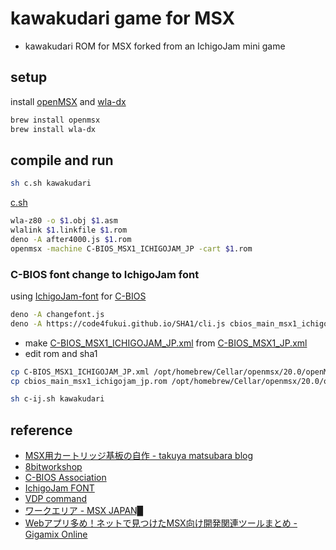 # kawakudari game for MSX

- kawakudari ROM for MSX forked from an IchigoJam mini game

## setup

install [openMSX](https://openmsx.org/) and [wla-dx](https://github.com/vhelin/wla-dx)
```sh
brew install openmsx
brew install wla-dx
```

## compile and run

```sh
sh c.sh kawakudari
```

[c.sh](c.sh)
```sh
wla-z80 -o $1.obj $1.asm
wlalink $1.linkfile $1.rom
deno -A after4000.js $1.rom 
openmsx -machine C-BIOS_MSX1_ICHIGOJAM_JP -cart $1.rom
```

### C-BIOS font change to IchigoJam font

using [IchigoJam-font](https://github.com/IchigoJam/ichigojam-font) for [C-BIOS](https://cbios.sourceforge.net/)
```sh
deno -A changefont.js
deno -A https://code4fukui.github.io/SHA1/cli.js cbios_main_msx1_ichigojam_jp.rom
```

- make [C-BIOS_MSX1_ICHIGOJAM_JP.xml](C-BIOS_MSX1_ICHIGOJAM_JP.xml) from [C-BIOS_MSX1_JP.xml](C-BIOS_MSX1_JP.xml)
- edit rom and sha1

```sh
cp C-BIOS_MSX1_ICHIGOJAM_JP.xml /opt/homebrew/Cellar/openmsx/20.0/openMSX.app/Contents/Resources/share/machines/
cp cbios_main_msx1_ichigojam_jp.rom /opt/homebrew/Cellar/openmsx/20.0/openMSX.app/Contents/Resources/share/machines/
```

```sh
sh c-ij.sh kawakudari
```

## reference

- [MSX用カートリッジ基板の自作 - takuya matsubara blog](https://nicotakuya.hatenablog.com/entry/2021/08/21/095238)
- [8bitworkshop](https://8bitworkshop.com/)
- [C-BIOS Association](https://cbios.sourceforge.net/)
- [IchigoJam FONT](https://github.com/IchigoJam/ichigojam-font)
- [VDP command](https://beach.biwako.ne.jp/~beaver/msx/msxtecho/vdpcmd.htm)
- [ワークエリア - MSX JAPAN▉](https://msxjpn.jimdofree.com/%E3%83%AF%E3%83%BC%E3%82%AF%E3%82%A8%E3%83%AA%E3%82%A2/)
- [Webアプリ多め！ネットで見つけたMSX向け開発関連ツールまとめ - Gigamix Online](https://gigamix.hatenablog.com/entry/devmsx/msx-utils)
